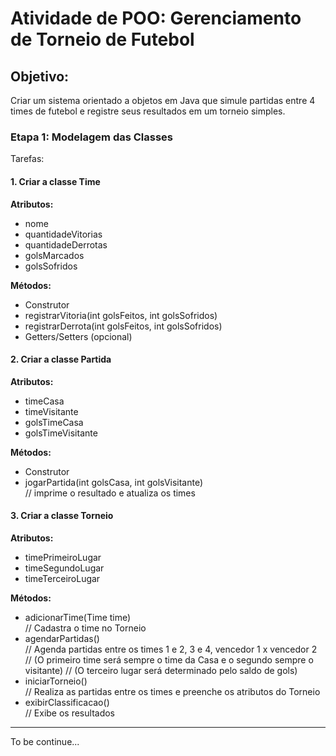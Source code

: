 # Atividade de POO: Gerenciamento de Torneio de Futebol

## Objetivo:
Criar um sistema orientado a objetos em Java que simule partidas entre 4 times de futebol e registre seus resultados em um torneio simples.

### Etapa 1: Modelagem das Classes
Tarefas:

#### 1. Criar a classe Time

**Atributos:**
- nome
- quantidadeVitorias
- quantidadeDerrotas
- golsMarcados
- golsSofridos

**Métodos:**
- Construtor
- registrarVitoria(int golsFeitos, int golsSofridos)
- registrarDerrota(int golsFeitos, int golsSofridos)
- Getters/Setters (opcional)

#### 2. Criar a classe Partida

**Atributos:**
- timeCasa
- timeVisitante
- golsTimeCasa
- golsTimeVisitante

**Métodos:**
- Construtor
- jogarPartida(int golsCasa, int golsVisitante)  
    // imprime o resultado e atualiza os times

#### 3. Criar a classe Torneio

**Atributos:**
- timePrimeiroLugar
- timeSegundoLugar
- timeTerceiroLugar

**Métodos:**
- adicionarTime(Time time)  
    // Cadastra o time no Torneio
- agendarPartidas()  
    // Agenda partidas entre os times 1 e 2, 3 e 4, vencedor 1 x vencedor 2  
    // (O primeiro time será sempre o time da Casa e o segundo sempre o visitante)
    // (O terceiro lugar será determinado pelo saldo de gols)
- iniciarTorneio()  
    // Realiza as partidas entre os times e preenche os atributos do Torneio
- exibirClassificacao()  
    // Exibe os resultados

---
To be continue...
